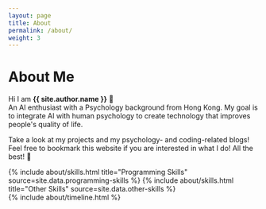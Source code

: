 ```yaml
---
layout: page
title: About
permalink: /about/
weight: 3
---
```


# **About Me**

Hi I am **{{ site.author.name }}** :wave:<br>
An AI enthusiast with a Psychology background from Hong Kong. My goal is to integrate AI with human psychology to create technology that improves people's quality of life.

Take a look at my projects and my psychology- and coding-related blogs! Feel free to bookmark this website if you are interested in what I do! All the best! :robot:

<div class="row">
{% include about/skills.html title="Programming Skills" source=site.data.programming-skills %}
{% include about/skills.html title="Other Skills" source=site.data.other-skills %}
</div>

<div class="row">
{% include about/timeline.html %}
</div>